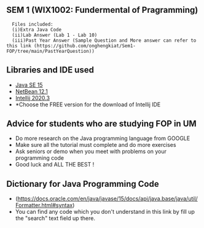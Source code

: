 
## SEM 1 (WIX1002: Fundermental of Pragramming)
      Files included:
      (i)Extra Java Code
      (ii)Lab Answer (Lab 1 - Lab 10)
      (iii)Past Year Answer (Sample Question and More answer can refer to this link (https://github.com/onghengkiat/Sem1-FOP/tree/main/PastYearQuestion))
    

## Libraries and IDE used
- [Java SE 15](https://www.oracle.com/java/technologies/javase-downloads.html)
- [NetBean 12.1](https://netbeans.apache.org/download/index.html)
- [Intellij 2020.3](https://www.jetbrains.com/idea/download/#section=windows)
- *Choose the FREE version for the download of Intellij IDE

## Advice for students who are studying FOP in UM
   - Do more research on the Java programming language from GOOGLE
   - Make sure all the tutorial must complete and do more exercises
   - Ask seniors or demo when you meet with problems on your programming code
   - Good luck and ALL THE BEST !

## Dictionary for Java Programming Code
   - (https://docs.oracle.com/en/java/javase/15/docs/api/java.base/java/util/Formatter.html#syntax)
   - You can find any code which you don't understand in this link by fill up the "search" text field up there.
